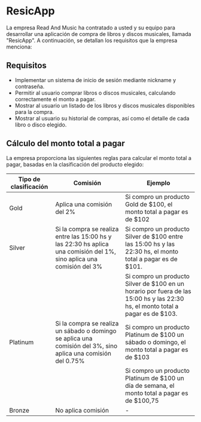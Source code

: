 # ResicApp

La empresa Read And Music ha contratado a usted y su equipo para desarrollar una aplicación de compra de libros y discos musicales, llamada "ResicApp". A continuación, se detallan los requisitos que la empresa menciona:

## Requisitos

- Implementar un sistema de inicio de sesión mediante nickname y contraseña.
- Permitir al usuario comprar libros o discos musicales, calculando correctamente el monto a pagar.
- Mostrar al usuario un listado de los libros y discos musicales disponibles para la compra.
- Mostrar al usuario su historial de compras, así como el detalle de cada libro o disco elegido.

## Cálculo del monto total a pagar

La empresa proporciona las siguientes reglas para calcular el monto total a pagar, basadas en la clasificación del producto elegido:

| Tipo de clasificación | Comisión                                                                                                               | Ejemplo                                                                                                                                                                     |
|------------------------|------------------------------------------------------------------------------------------------------------------------|-----------------------------------------------------------------------------------------------------------------------------------------------------------------------------|
| Gold                   | Aplica una comisión del 2%                                                                                            | Si compro un producto Gold de $100, el monto total a pagar es de $102                                                                                                      |
| Silver                 | Si la compra se realiza entre las 15:00 hs y las 22:30 hs aplica una comisión del 1%, sino aplica una comisión del 3% | Si compro un producto Silver de $100 entre las 15:00 hs y las 22:30 hs, el monto total a pagar es de $101.                                                               |
|                        |                                                                                                                        | Si compro un producto Silver de $100 en un horario por fuera de las 15:00 hs y las 22:30 hs, el monto total a pagar es de $103.                                           |
| Platinum               | Si la compra se realiza un sábado o domingo se aplica una comisión del 3%, sino aplica una comisión del 0.75%         | Si compro un producto Platinum de $100 un sábado o domingo, el monto total a pagar es de $103                                                                               |
|                        |                                                                                                                        | Si compro un producto Platinum de $100 un día de semana, el monto total a pagar es de $100,75                                                                              |
| Bronze                 | No aplica comisión                                                                                                    | -                                                                                                                                                                           |

